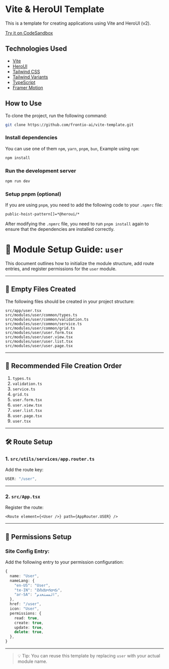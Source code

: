 # Vite & HeroUI Template

This is a template for creating applications using Vite and HeroUI (v2).

[Try it on CodeSandbox](https://githubbox.com/frontio-ai/vite-template)

## Technologies Used

- [Vite](https://vitejs.dev/guide/)
- [HeroUI](https://heroui.com)
- [Tailwind CSS](https://tailwindcss.com)
- [Tailwind Variants](https://tailwind-variants.org)
- [TypeScript](https://www.typescriptlang.org)
- [Framer Motion](https://www.framer.com/motion)

## How to Use

To clone the project, run the following command:

```bash
git clone https://github.com/frontio-ai/vite-template.git
```

### Install dependencies

You can use one of them `npm`, `yarn`, `pnpm`, `bun`, Example using `npm`:

```bash
npm install
```

### Run the development server

```bash
npm run dev
```

### Setup pnpm (optional)

If you are using `pnpm`, you need to add the following code to your `.npmrc` file:

```bash
public-hoist-pattern[]=*@heroui/*
```

After modifying the `.npmrc` file, you need to run `pnpm install` again to ensure that the dependencies are installed correctly.




# 🚀 Module Setup Guide: `user`

This document outlines how to initialize the module structure, add route entries, and register permissions for the `user` module.

---

## 📁 Empty Files Created

The following files should be created in your project structure:

```
src/app/user.tsx
src/modules/user/common/types.ts
src/modules/user/common/validation.ts
src/modules/user/common/service.ts
src/modules/user/common/grid.ts
src/modules/user/user.form.tsx
src/modules/user/user.view.tsx
src/modules/user/user.list.tsx
src/modules/user/user.page.tsx
```

---

## 🧱 Recommended File Creation Order

1. `types.ts`
2. `validation.ts`
3. `service.ts`
4. `grid.ts`
5. `user.form.tsx`
6. `user.view.tsx`
7. `user.list.tsx`
8. `user.page.tsx`
9. `user.tsx`

---

## 🛠️ Route Setup

### 1. `src/utils/services/app.router.ts`

Add the route key:

```ts
USER: "/user",
```

---

### 2. `src/App.tsx`

Register the route:

```tsx
<Route element={<User />} path={AppRouter.USER} />
```

---

## 🔐 Permissions Setup

### Site Config Entry:

Add the following entry to your permission configuration:

```ts
{
  name: "User",
  nameLang: {
    "en-US": "User",
    "te-IN": "వినియోగదారు",
    "ar-SA": "المستخدم",
  },
  href: "/user",
  icon: "User",
  permissions: {
    read: true,
    create: true,
    update: true,
    delete: true,
  },
}
```

---

> 💡 Tip: You can reuse this template by replacing `user` with your actual module name.


